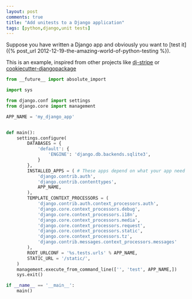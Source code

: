 ```yaml
---
layout: post
comments: true
title: "Add unitests to a Django application"
tags: [python,django,unit tests]
---
```


Suppose you have written a Django app and obviously you want to [test
it]({% post_url 2012-12-19-the-amazing-world-of-python-testing %}).

This is an example, inspired from other projects like [dj-stripe](https://github.com/pydanny/dj-stripe/blob/master/runtests.py)
or [cookiecutter-djangopackage](https://github.com/pydanny/cookiecutter-djangopackage/blob/master/%7B%7Bcookiecutter.repo_name%7D%7D/runtests.py)

```python
from __future__ import absolute_import

import sys

from django.conf import settings
from django.core import management

APP_NAME = 'my_django_app'


def main():
    settings.configure(
        DATABASES = {
            'default': {
                'ENGINE': 'django.db.backends.sqlite3',
            }
        },
        INSTALLED_APPS = ( # These apps depend on what your app need
            'django.contrib.auth',
            'django.contrib.contenttypes',
            APP_NAME,
        ),
        TEMPLATE_CONTEXT_PROCESSORS = (
            'django.contrib.auth.context_processors.auth',
            'django.core.context_processors.debug',
            'django.core.context_processors.i18n',
            'django.core.context_processors.media',
            'django.core.context_processors.request',
            'django.core.context_processors.static',
            'django.core.context_processors.tz',
            'django.contrib.messages.context_processors.messages'
        ),
        ROOT_URLCONF = '%s.tests.urls' % APP_NAME,
        STATIC_URL = '/static/',
    )
    management.execute_from_command_line(['', 'test', APP_NAME,])
    sys.exit()

if __name__ == '__main__':
    main()

```
